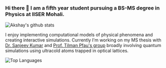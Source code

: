 ### Hi there 👋 I am a fifth year student pursuing a BS-MS degree in Physics at IISER Mohali. 

![Akshay's github stats](https://github-readme-stats.vercel.app/api?username=20akshay00&show_icons=true&theme=dracula&count_private=true)

I enjoy implementing computational models of physical phenomena and creating interactive simulations. Currently I'm working on my MS thesis with [Dr. Sanjeev Kumar](https://www.iisermohali.ac.in/awards-recognitions/dps/dr-sanjeev-kumar) and [Prof. Tilman Pfau's group](https://www.pi5.uni-stuttgart.de/institute/team/) broadly involving quantum simulations using ultracold atoms trapped in optical lattices. 

![Top Languages](https://github-readme-stats.vercel.app/api/top-langs/?username=20akshay00&layout=compact&theme=dracula&hide=jupyter%20notebook)

<!--
**20akshay00/20akshay00** is a ✨ _special_ ✨ repository because its `README.md` (this file) appears on your GitHub profile.

Here are some ideas to get you started:

- 🔭 I’m currently working on ...
- 🌱 I’m currently learning ...
- 👯 I’m looking to collaborate on ...
- 🤔 I’m looking for help with ...
- 💬 Ask me about ...
- 📫 How to reach me: ...
- 😄 Pronouns: ...
- ⚡ Fun fact: ...
-->
